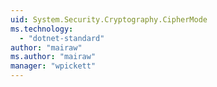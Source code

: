 ```yaml
---
uid: System.Security.Cryptography.CipherMode
ms.technology: 
  - "dotnet-standard"
author: "mairaw"
ms.author: "mairaw"
manager: "wpickett"
---
```

